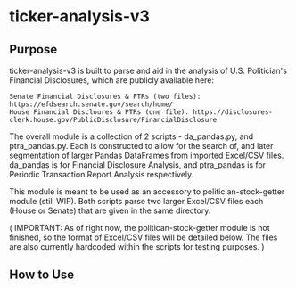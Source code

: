 # ticker-analysis-v3

## Purpose

ticker-analysis-v3 is built to parse and aid in the analysis of U.S. Politician's Financial Disclosures, which are publicly available here:
	
	Senate Financial Disclosures & PTRs (two files): https://efdsearch.senate.gov/search/home/
	House Financial Discloures & PTRs (one file): https://disclosures-clerk.house.gov/PublicDisclosure/FinancialDisclosure

The overall module is a collection of 2 scripts - da_pandas.py, and ptra_pandas.py. Each is constructed to allow for the search of, and later segmentation of larger Pandas DataFrames from imported Excel/CSV files. da_pandas is for Financial Disclosure Analysis, and ptra_pandas is for Periodic Transaction Report Analysis respectively.

This module is meant to be used as an accessory to politician-stock-getter module (still WIP). Both scripts parse two larger Excel/CSV files each (House or Senate) that are given in the same directory. 

( IMPORTANT: As of right now, the politican-stock-getter module is not finished, so the format of Excel/CSV files will be detailed below. The files are also currently hardcoded within the scripts for testing purposes. )

## How to Use
